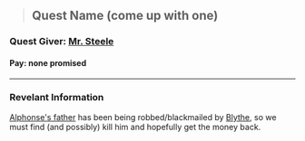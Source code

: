 >## Quest Name (come up with one)

### Quest Giver: [Mr. Steele](../Characters/PCs/Alphonse%20Steele.md#Family)

#### Pay: none promised

***

### Revelant Information
[Alphonse's father](../Characters/PCs/Alphonse%20Steele.md#Family) has been being robbed/blackmailed by [Blythe](../Characters/NPCs/Blythe.md), so we must find (and possibly) kill him  and hopefully get the money back.